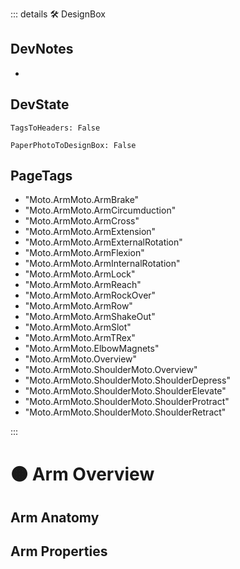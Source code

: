 ::: details 🛠 <dev>DesignBox</dev> 

## DevNotes
- 

## DevState

`TagsToHeaders: False`

`PaperPhotoToDesignBox: False`

<h2>PageTags</h2>

- "Moto.ArmMoto.ArmBrake"
- "Moto.ArmMoto.ArmCircumduction"
- "Moto.ArmMoto.ArmCross"
- "Moto.ArmMoto.ArmExtension"
- "Moto.ArmMoto.ArmExternalRotation"
- "Moto.ArmMoto.ArmFlexion"
- "Moto.ArmMoto.ArmInternalRotation"
- "Moto.ArmMoto.ArmLock"
- "Moto.ArmMoto.ArmReach"
- "Moto.ArmMoto.ArmRockOver"
- "Moto.ArmMoto.ArmRow"
- "Moto.ArmMoto.ArmShakeOut"
- "Moto.ArmMoto.ArmSlot"
- "Moto.ArmMoto.ArmTRex"
- "Moto.ArmMoto.ElbowMagnets"
- "Moto.ArmMoto.Overview"
- "Moto.ArmMoto.ShoulderMoto.Overview"
- "Moto.ArmMoto.ShoulderMoto.ShoulderDepress"
- "Moto.ArmMoto.ShoulderMoto.ShoulderElevate"
- "Moto.ArmMoto.ShoulderMoto.ShoulderProtract"
- "Moto.ArmMoto.ShoulderMoto.ShoulderRetract"

:::

# 🟠 <moto>Arm Overview</moto>

## Arm Anatomy

## Arm Properties








